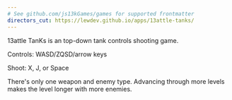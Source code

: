 ```yaml
---
# See github.com/js13kGames/games for supported frontmatter
directors_cut: https://lewdev.github.io/apps/13attle-tanks/
---
```

13attle TanKs is an top-down tank controls shooting game.

Controls: WASD/ZQSD/arrow keys

Shoot: X, J, or Space

There's only one weapon and enemy type. Advancing through more levels makes the level longer with more enemies.